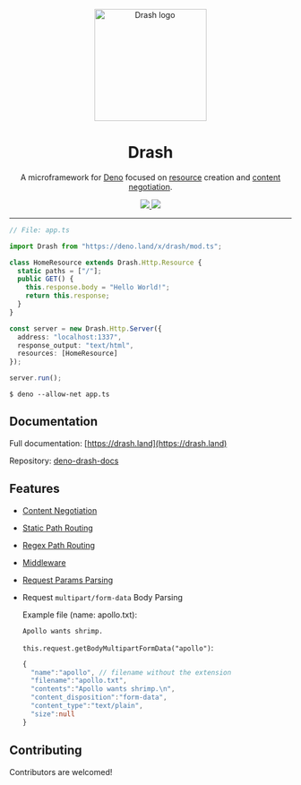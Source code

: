 <p align="center">
  <img height="200" src="https://drashland.github.io/deno-drash-docs/public/assets/img/logo_drash.png" alt="Drash logo">
  <h1 align="center">Drash</h1>
</p>
<p align="center">A microframework for <a href="https://github.com/denoland/deno">Deno</a> focused on <a href="https://developer.mozilla.org/en-US/docs/Web/HTTP/Basics_of_HTTP/Identifying_resources_on_the_Web">resource</a> creation and <a href="https://developer.mozilla.org/en-US/docs/Web/HTTP/Content_negotiation">content negotiation</a>.</p>
<p align="center">
  <a href="https://github.com/drashland/deno-drash/releases">
    <img src="https://img.shields.io/github/release/drashland/deno-drash.svg?color=bright_green&label=latest">
  </a>
  <a href="https://github.com/drashland/deno-drash/actions">
    <img src="https://img.shields.io/github/workflow/status/drashland/deno-drash/master?label=master">
  </a>
</p>

---

```typescript
// File: app.ts

import Drash from "https://deno.land/x/drash/mod.ts";

class HomeResource extends Drash.Http.Resource {
  static paths = ["/"];
  public GET() {
    this.response.body = "Hello World!";
    return this.response;
  }
}

const server = new Drash.Http.Server({
  address: "localhost:1337",
  response_output: "text/html",
  resources: [HomeResource]
});

server.run();
```

```
$ deno --allow-net app.ts
```

## Documentation

Full documentation: [https://drash.land](https://drash.land)

Repository: [deno-drash-docs](https://github.com/drashland/deno-drash-docs)

## Features

- [Content Negotiation](http://drash.land/#/advanced-tutorials/content-negotiation/user-profiles)
- [Static Path Routing](http://drash.land/#/tutorials/servers/serving-static-paths)
- [Regex Path Routing](http://drash.land/#/tutorials/resources/creating-a-resource#regular-expression-uris)
- [Middleware](http://drash.land/#/tutorials/middleware/introduction)
- [Request Params Parsing](http://drash.land/#/tutorials/requests/handling-request-params)
- Request `multipart/form-data` Body Parsing

    Example file (name: apollo.txt):

    ```
    Apollo wants shrimp.
    ```

    `this.request.getBodyMultipartFormData("apollo")`:

    ```typescript
    {
      "name":"apollo", // filename without the extension
      "filename":"apollo.txt",
      "contents":"Apollo wants shrimp.\n",
      "content_disposition":"form-data",
      "content_type":"text/plain",
      "size":null
    }
    ```
    

## Contributing

Contributors are welcomed!
